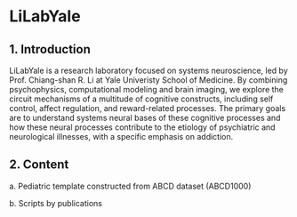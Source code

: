 # LiLabYale

## 1. Introduction

LiLabYale is a research laboratory focused on systems neuroscience, led by Prof. Chiang-shan R. Li at Yale Univeristy School of Medicine. By combining psychophysics, computational modeling and brain imaging, we explore the circuit mechanisms of a multitude of cognitive constructs, including self control, affect regulation, and reward-related processes. The primary goals are to understand systems neural bases of these cognitive processes and how these neural processes contribute to the etiology of psychiatric and neurological illnesses, with a specific emphasis on addiction.

## 2. Content

a. Pediatric template constructed from ABCD dataset (ABCD1000)

b. Scripts by publications
